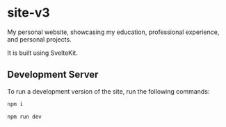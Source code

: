 # site-v3

My personal website, showcasing my education, professional experience, and personal projects.

It is built using SvelteKit.

## Development Server

To run a development version of the site, run the following commands:

```bash
npm i
```

```bash
npm run dev
```
